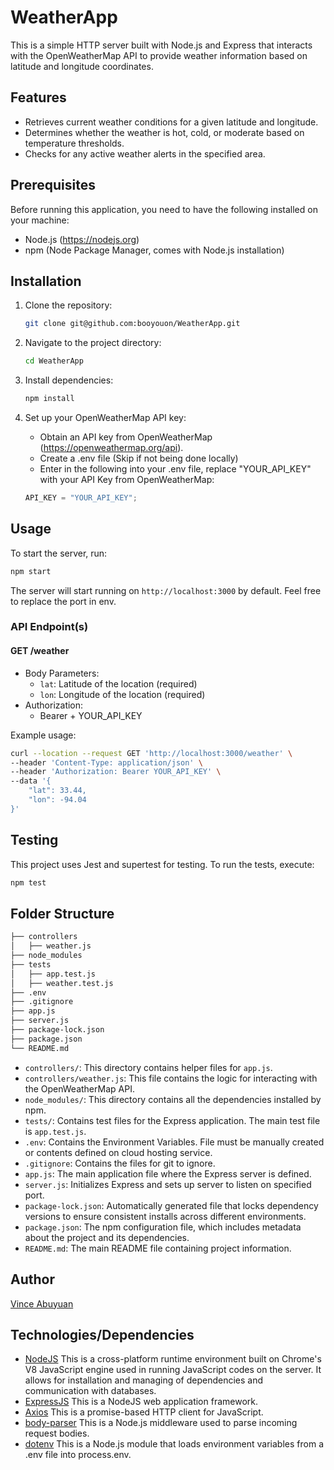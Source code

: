 # WeatherApp

This is a simple HTTP server built with Node.js and Express that interacts with the OpenWeatherMap API to provide weather information based on latitude and longitude coordinates.

## Features

- Retrieves current weather conditions for a given latitude and longitude.
- Determines whether the weather is hot, cold, or moderate based on temperature thresholds.
- Checks for any active weather alerts in the specified area.

## Prerequisites

Before running this application, you need to have the following installed on your machine:

- Node.js (https://nodejs.org)
- npm (Node Package Manager, comes with Node.js installation)

## Installation

1. Clone the repository:

   ```bash
   git clone git@github.com:booyouon/WeatherApp.git
   ```

2. Navigate to the project directory:

   ```bash
   cd WeatherApp
   ```

3. Install dependencies:

   ```bash
   npm install
   ```

4. Set up your OpenWeatherMap API key:

   - Obtain an API key from OpenWeatherMap (https://openweathermap.org/api).
   - Create a .env file (Skip if not being done locally)
   - Enter in the following into your .env file, replace "YOUR_API_KEY" with your API Key from OpenWeatherMap:

   ```javascript
   API_KEY = "YOUR_API_KEY";
   ```

## Usage

To start the server, run:

```bash
npm start
```

The server will start running on `http://localhost:3000` by default. Feel free to replace the port in env.

### API Endpoint(s)

#### GET /weather

- Body Parameters:
  - `lat`: Latitude of the location (required)
  - `lon`: Longitude of the location (required)
- Authorization:
  - Bearer + YOUR_API_KEY

Example usage:

```bash
curl --location --request GET 'http://localhost:3000/weather' \
--header 'Content-Type: application/json' \
--header 'Authorization: Bearer YOUR_API_KEY' \
--data '{
    "lat": 33.44,
    "lon": -94.04
}'
```

## Testing

This project uses Jest and supertest for testing. To run the tests, execute:

```bash
npm test
```

## Folder Structure

```bash
├── controllers
│   ├── weather.js
├── node_modules
├── tests
│   ├── app.test.js
│   ├── weather.test.js
├── .env
├── .gitignore
├── app.js
├── server.js
├── package-lock.json
├── package.json
└── README.md
```

- `controllers/`: This directory contains helper files for `app.js`.
- `controllers/weather.js`: This file contains the logic for interacting with the OpenWeatherMap API.
- `node_modules/`: This directory contains all the dependencies installed by npm.
- `tests/`: Contains test files for the Express application. The main test file is `app.test.js`.
- `.env`: Contains the Environment Variables. File must be manually created or contents defined on cloud hosting service.
- `.gitignore`: Contains the files for git to ignore.
- `app.js`: The main application file where the Express server is defined.
- `server.js`: Initializes Express and sets up server to listen on specified port.
- `package-lock.json`: Automatically generated file that locks dependency versions to ensure consistent installs across different environments.
- `package.json`: The npm configuration file, which includes metadata about the project and its dependencies.
- `README.md`: The main README file containing project information.

## Author

[Vince Abuyuan](https://github.com/booyouon)

## Technologies/Dependencies

- [NodeJS](https://nodejs.org/) This is a cross-platform runtime environment built on Chrome's V8 JavaScript engine used in running JavaScript codes on the server. It allows for installation and managing of dependencies and communication with databases.
- [ExpressJS](https://www.expresjs.org/) This is a NodeJS web application framework.
- [Axios](https://axios-http.com/) This is a promise-based HTTP client for JavaScript.
- [body-parser](https://www.npmjs.com/package/body-parser) This is a Node.js middleware used to parse incoming request bodies.
- [dotenv](https://www.npmjs.com/package/dotenv) This is a Node.js module that loads environment variables from a .env file into process.env.
